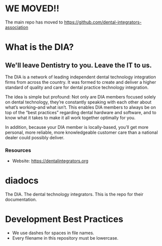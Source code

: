 # WE MOVED!!
The main repo has moved to https://github.com/dental-integrators-association

# What is the DIA?
## We'll leave Dentistry to you. Leave the IT to us.
The DIA is a network of leading independent dental technology integration firms from across the country.  It was formed to create and deliver a higher standard of quality and care for dental practice technology integration.

The idea is simple but profound: Not only are DIA members focused solely on dental technology, they’re constantly speaking with each other about what’s working–and what isn’t. This enables DIA members to always be on top of the “best practices” regarding dental hardware and software, and to know what it takes to make it all work together optimally for you.

In addition, because your DIA member is locally-based, you’ll get more personal, more reliable, more knowledgeable customer care than a national dealer could possibly deliver.

### Resources
- Website: https://dentalintegrators.org

# diadocs
The DIA. The dental technology integrators. This is the repo for their documentation.

# Development Best Practices
- We use dashes for spaces in file names.
- Every filename in this repository must be lowercase.
